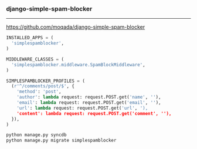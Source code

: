 ### django-simple-spam-blocker
---
https://github.com/moqada/django-simple-spam-blocker

```py
INSTALLED_APPS = (
  'simplespamblocker',
)

MIDDLEWARE_CLASSES = (
  'simplespamblocker.middleware.SpamBlockMiddleware',
)

SIMPLESPAMBLOCKER_PROFILES = (
  (r'^/comments/post/$', {
    'method': 'post',
    'author': lambda request: request.POST.get('name', ''),
    'email': lambda request: request.POST.get('email', ''),
    'url': lambda request: request.POST.get('url', '),
    'content': lambda request: request.POST.get('comment', ''),
  }),
)


```

```sh
python manage.py syncdb
python manage.py migrate simplespamblocker
```

```
```


